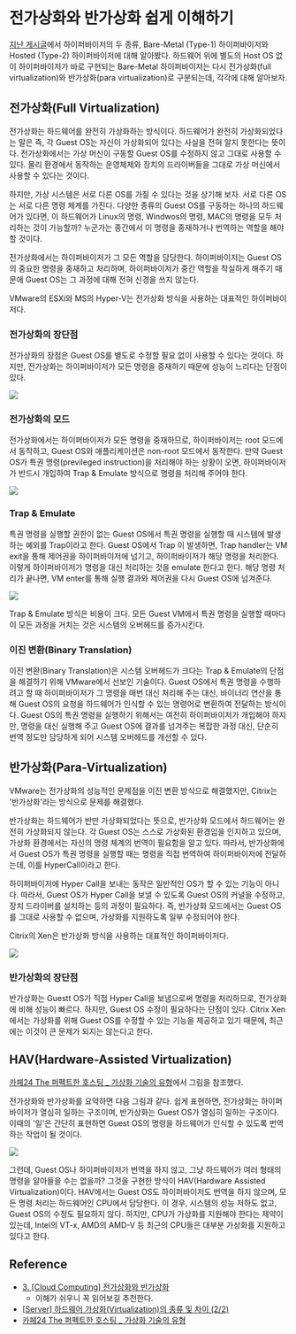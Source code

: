 # 전가상화와 반가상화 쉽게 이해하기

<!-- 2021. 10.25 -->

[지난 게시글](03_vm-and-hypervisor.md)에서 하이퍼바이저의 두 종류, Bare-Metal (Type-1) 하이퍼바이저와 Hosted (Type-2) 하이퍼바이저에 대해 알아봤다. 하드웨어 위에 별도의 Host OS 없이 하이퍼바이저가 바로 구현되는 Bare-Metal 하이퍼바이저는 다시 전가상화(full virtualization)와 반가상화(para virtualization)로 구분되는데, 각각에 대해 알아보자.

## 전가상화(Full Virtualization)

전가상화는 하드웨어를 완전히 가상화하는 방식이다. 하드웨어가 완전히 가상화되었다는 말은 즉, 각 Guest OS는 자신이 가상화되어 있다는 사실을 전혀 알지 못한다는 뜻이다. 전가상화에서는 가상 머신이 구동할 Guest OS를 수정하지 않고 그대로 사용할 수 있다. 물리 환경에서 동작하는 운영체제와 장치의 드라이버들을 그대로 가상 머신에서 사용할 수 있다는 것이다.

하지만, 가상 시스템은 서로 다른 OS를 가질 수 있다는 것을 상기해 보자. 서로 다른 OS는 서로 다른 명령 체계를 가진다. 다양한 종류의 Guest OS를 구동하는 하나의 하드웨어가 있다면, 이 하드웨어가 Linux의 명령, Windwos의 명령, MAC의 명령을 모두 처리하는 것이 가능할까? 누군가는 중간에서 이 명령을 중재하거나 번역하는 역할을 해야 할 것이다.

전가상화에서는 하이퍼바이저가 그 모든 역할을 담당한다. 하이퍼바이저는 Guest OS의 중요한 명령을 중재하고 처리하며, 하이퍼바이저가 중간 역할을 착실하게 해주기 때문에 Guest OS는 그 과정에 대해 전혀 신경을 쓰지 않는다.

VMware의 ESXi와 MS의 Hyper-V는 전가상화 방식을 사용하는 대표적인 하이퍼바이저다.

### 전가상화의 장단점

전가상화의 장점은 Guest OS를 별도로 수정할 필요 없이 사용할 수 있다는 것이다. 하지만, 전가상화는 하이퍼바이저가 모든 명령을 중재하기 때문에 성능이 느리다는 단점이 있다.

![](images/2021-10-25-06-06-19.png)

### 전가상화의 모드

전가상화에서는 하이퍼바이저가 모든 명령을 중재하므로, 하이퍼바이저는 root 모드에서 동작하고, Guest OS와 애플리케이션은 non-root 모드에서 동작한다. 만약 Guest OS가 특권 명령(previleged instruction)을 처리해야 하는 상황이 오면, 하이퍼바이저가 반드시 개입하여 Trap & Emulate 방식으로 명령을 처리해 주어야 한다.

![](images/2021-10-25-05-29-07.png)

### Trap & Emulate

특권 명령을 실행할 권한이 없는 Guest OS에서 특권 명령을 실행할 때 시스템에 발생하는 예외를 Trap이라고 한다. Guest OS에서 Trap 이 발생하면, Trap handler는 VM exit을 통해 제어권을 하이퍼바이저에 넘기고, 하이퍼바이저가 해당 명령을 처리한다. 이렇게 하이퍼바이저가 명령을 대신 처리하는 것을 emulate 한다고 한다. 해당 명령 처리가 끝나면, VM enter를 통해 실행 결과와 제어권을 다시 Guest OS에 넘겨준다.

![](images/2021-10-25-05-30-34.png)

Trap & Emulate 방식은 비용이 크다. 모든 Guest VM에서 특권 명령을 실행할 때마다 이 모든 과정을 거치는 것은 시스템의 오버헤드를 증가시킨다.

### 이진 변환(Binary Translation)

이진 변환(Binary Translation)은 시스템 오버헤드가 크다는 Trap & Emulate의 단점을 해결하기 위해 VMware에서 선보인 기술이다. Guest OS에서 특권 명령을 수행하려고 할 때 하이퍼바이저가 그 명령을 매번 대신 처리해 주는 대신, 바이너리 연산을 통해 Guest OS의 요청을 하드웨어가 인식할 수 있는 명령어로 변환하여 전달하는 방식이다. Guest OS의 특권 명령을 실행하기 위해서는 여전히 하이퍼바이저가 개입해야 하지만, 명령을 대신 실행해 주고 Guest OS에 결과를 넘겨주는 복잡한 과정 대신, 단순히 번역 정도만 담당하게 되어 시스템 오버헤드를 개선할 수 있다.

## 반가상화(Para-Virtualization)

VMware는 전가상화의 성능적인 문제점을 이진 변환 방식으로 해결했지만, Citrix는 '반가상화'라는 방식으로 문제를 해결했다. 

반가상화는 하드웨어가 반만 가상화되었다는 뜻으로, 반가상화 모드에서 하드웨어는 완전히 가상화되지 않는다. 각 Guest OS는 스스로 가상화된 환경임을 인지하고 있으며, 가상화 환경에서는 자신의 명령 체계의 번역이 필요함을 알고 있다. 따라서, 반가상화에서 Guest OS가 특권 명령을 실행할 때는 명령을 직접 번역하여 하이퍼바이저에 전달하는데, 이를 HyperCall이라고 한다.

하이퍼바이저에 Hyper Call을 보내는 동작은 일반적인 OS가 할 수 있는 기능이 아니다. 따라서, Guest OS가 Hyper Call을 보낼 수 있도록 Guest OS의 커널을 수정하고, 장치 드라이버를 설치하는 등의 과정이 필요하다. 즉, 반가상화 모드에서는 Guest OS를 그대로 사용할 수 없으며, 가상화를 지원하도록 일부 수정되어야 한다.

Citrix의 Xen은 반가상화 방식을 사용하는 대표적인 하이퍼바이저다.

![](images/2021-10-25-06-07-02.png)

### 반가상화의 장단점

반가상화는 Guestt OS가 직접 Hyper Call을 보냄으로써 명령을 처리하므로, 전가상화에 비해 성능이 빠르다. 하지만, Guest OS 수정이 필요하다는 단점이 있다. Citrix Xen에서는 가상화를 위해 Guest OS를 수정할 수 있는 기능을 제공하고 있기 때문에, 최근에는 이것이 큰 문제가 되지는 않는다고 한다.

## HAV(Hardware-Assisted Virtualization)

[카페24 The 퍼펙트한 호스팅 _ 가상화 기술의 유형](https://blog.cafe24.com/1621)에서 그림을 참조했다.

전가상화와 반가상화를 요약하면 다음 그림과 같다. 쉽게 표현하면, 전가상화는 하이퍼바이저가 열심히 일하는 구조이며, 반가상화는 Guest OS가 열심히 일하는 구조이다. 이때의 '일'은 간단히 표현하면 Guest OS의 명령을 하드웨어가 인식할 수 있도록 번역하는 작업이 될 것이다.

![](images/2021-10-25-06-10-51.png)

그런데, Guest OS나 하이퍼바이저가 번역을 하지 않고, 그냥 하드웨어가 여러 형태의 명령을 알아들을 수는 없을까? 그것을 구현한 방식이 HAV(Hardware Assisted Virtualization)이다. HAV에서는 Guest OS도 하이퍼바이저도 번역을 하지 않으며, 모든 명령 처리는 하드웨어인 CPU에서 담당한다. 이 경우, 시스템의 성능 저하도 없고, Guest OS의 수정도 필요하지 않다. 하지만, CPU가 가상화를 지원해야 한다는 제약이 있는데, Intel의 VT-x, AMD의 AMD-V 등 최근의 CPU들은 대부분 가상화를 지원하고 있다고 한다.

## Reference

- [3. [Cloud Computing] 전가상화와 반가상화](https://m.blog.naver.com/alice_k106/220218878967)
  + 이해가 쉬우니 꼭 읽어보길 추천한다.
- [[Server] 하드웨어 가상화(Virtualization)의 종류 및 차이 (2/2)](https://mangkyu.tistory.com/87)
- [카페24 The 퍼펙트한 호스팅 _ 가상화 기술의 유형](https://blog.cafe24.com/1621)